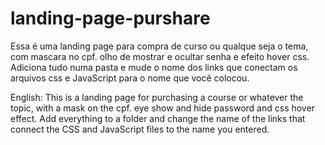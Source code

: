 # landing-page-purshare
Essa é uma landing page para compra de curso ou qualque seja o tema, com mascara no cpf. olho de mostrar e ocultar senha e efeito hover css.  
Adiciona tudo numa pasta e mude o nome dos links que conectam os arquivos css e JavaScript para o nome que você colocou.

English: This is a landing page for purchasing a course or whatever the topic, with a mask on the cpf. eye show and hide password and css hover effect.
Add everything to a folder and change the name of the links that connect the CSS and JavaScript files to the name you entered.
